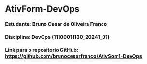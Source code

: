 # AtivForm-DevOps
### Estudante: Bruno Cesar de Oliveira Franco
### Disciplina: DevOps (11100011130_20241_01)
### Link para o repositorio GitHub: https://github.com/brunocesarfranco/AtivSom1-DevOps

